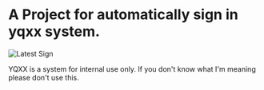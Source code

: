 # A Project for automatically sign in yqxx system.

![Latest Sign](https://github.com/tyde7/yqxx_auto_sign/workflows/Sign/badge.svg)

YQXX is a system for internal use only. If you don't know what I'm meaning please don't use this.

